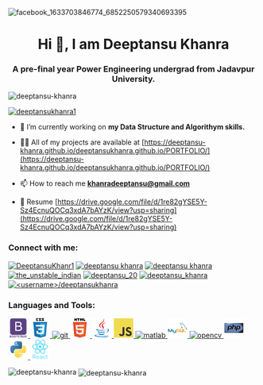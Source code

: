 ![facebook_1633703846774_6852250579340693395](https://user-images.githubusercontent.com/70432589/136576703-b69cb9b2-f465-403f-a74a-46bbf91fc360.jpg)



<h1 align="center">Hi 👋, I am Deeptansu Khanra</h1>
<h3 align="center">A pre-final year Power Engineering undergrad from Jadavpur University.</h3>

<p align="left"> <img src="https://komarev.com/ghpvc/?username=deeptansu-khanra&label=Profile%20views&color=0e75b6&style=flat" alt="deeptansu-khanra" /> </p>

<p align="left"> <a href="https://twitter.com/DeeptansuKhanr1" target="blank"><img src="https://img.shields.io/twitter/follow/deeptansukhanra1?logo=twitter&style=for-the-badge" alt="deeptansukhanra1" /></a> </p>

- 🔭 I’m currently working on **my Data Structure and Algorithym skills.**

- 👨‍💻 All of my projects are available at [https://deeptansu-khanra.github.io/deeptansukhanra.github.io/PORTFOLIO/](https://deeptansu-khanra.github.io/deeptansukhanra.github.io/PORTFOLIO/)

- 📫 How to reach me **khanradeeptansu@gmail.com**

- 📄 Resume [https://drive.google.com/file/d/1re82gYSE5Y-Sz4EcnuQOCq3xdA7bAYzK/view?usp=sharing](https://drive.google.com/file/d/1re82gYSE5Y-Sz4EcnuQOCq3xdA7bAYzK/view?usp=sharing)

<h3 align="left">Connect with me:</h3>
<p align="left">
<a href="https://twitter.com/deeptansukhanra1" target="blank"><img align="center" src="https://raw.githubusercontent.com/rahuldkjain/github-profile-readme-generator/master/src/images/icons/Social/twitter.svg" alt="DeeptansuKhanr1" height="30" width="40" /></a>
<a href="https://linkedin.com/in/deeptansu khanra" target="blank"><img align="center" src="https://raw.githubusercontent.com/rahuldkjain/github-profile-readme-generator/master/src/images/icons/Social/linked-in-alt.svg" alt="deeptansu khanra" height="30" width="40" /></a>
<a href="https://fb.com/deeptansu khanra" target="blank"><img align="center" src="https://raw.githubusercontent.com/rahuldkjain/github-profile-readme-generator/master/src/images/icons/Social/facebook.svg" alt="deeptansu khanra" height="30" width="40" /></a>
<a href="https://instagram.com/the_unstable_indian" target="blank"><img align="center" src="https://raw.githubusercontent.com/rahuldkjain/github-profile-readme-generator/master/src/images/icons/Social/instagram.svg" alt="the_unstable_indian" height="30" width="40" /></a>
<a href="https://www.codechef.com/users/deeptansu_20" target="blank"><img align="center" src="https://cdn.jsdelivr.net/npm/simple-icons@3.1.0/icons/codechef.svg" alt="deeptansu_20" height="30" width="40" /></a>
<a href="https://www.hackerrank.com/deeptansu_khanra" target="blank"><img align="center" src="https://raw.githubusercontent.com/rahuldkjain/github-profile-readme-generator/master/src/images/icons/Social/hackerrank.svg" alt="deeptansu_khanra" height="30" width="40" /></a>
<a href="https://auth.geeksforgeeks.org/user/<username>/deeptansukhanra" target="blank"><img align="center" src="https://raw.githubusercontent.com/rahuldkjain/github-profile-readme-generator/master/src/images/icons/Social/geeks-for-geeks.svg" alt="<username>/deeptansukhanra" height="30" width="40" /></a>
</p>

<h3 align="left">Languages and Tools:</h3>
<p align="left"> <a href="https://getbootstrap.com" target="_blank"> <img src="https://raw.githubusercontent.com/devicons/devicon/master/icons/bootstrap/bootstrap-plain-wordmark.svg" alt="bootstrap" width="40" height="40"/> </a> <a href="https://www.w3schools.com/css/" target="_blank"> <img src="https://raw.githubusercontent.com/devicons/devicon/master/icons/css3/css3-original-wordmark.svg" alt="css3" width="40" height="40"/> </a> <a href="https://git-scm.com/" target="_blank"> <img src="https://www.vectorlogo.zone/logos/git-scm/git-scm-icon.svg" alt="git" width="40" height="40"/> </a> <a href="https://www.w3.org/html/" target="_blank"> <img src="https://raw.githubusercontent.com/devicons/devicon/master/icons/html5/html5-original-wordmark.svg" alt="html5" width="40" height="40"/> </a> <a href="https://www.java.com" target="_blank"> <img src="https://raw.githubusercontent.com/devicons/devicon/master/icons/java/java-original.svg" alt="java" width="40" height="40"/> </a> <a href="https://developer.mozilla.org/en-US/docs/Web/JavaScript" target="_blank"> <img src="https://raw.githubusercontent.com/devicons/devicon/master/icons/javascript/javascript-original.svg" alt="javascript" width="40" height="40"/> </a> <a href="https://www.mathworks.com/" target="_blank"> <img src="https://upload.wikimedia.org/wikipedia/commons/2/21/Matlab_Logo.png" alt="matlab" width="40" height="40"/> </a> <a href="https://www.mysql.com/" target="_blank"> <img src="https://raw.githubusercontent.com/devicons/devicon/master/icons/mysql/mysql-original-wordmark.svg" alt="mysql" width="40" height="40"/> </a> <a href="https://opencv.org/" target="_blank"> <img src="https://www.vectorlogo.zone/logos/opencv/opencv-icon.svg" alt="opencv" width="40" height="40"/> </a> <a href="https://www.php.net" target="_blank"> <img src="https://raw.githubusercontent.com/devicons/devicon/master/icons/php/php-original.svg" alt="php" width="40" height="40"/> </a> <a href="https://www.python.org" target="_blank"> <img src="https://raw.githubusercontent.com/devicons/devicon/master/icons/python/python-original.svg" alt="python" width="40" height="40"/> </a> <a href="https://reactjs.org/" target="_blank"> <img src="https://raw.githubusercontent.com/devicons/devicon/master/icons/react/react-original-wordmark.svg" alt="react" width="40" height="40"/> </a> </p>

<p><img align="left" src="https://github-readme-stats.vercel.app/api/top-langs?username=deeptansu-khanra&show_icons=true&locale=en&layout=compact" alt="deeptansu-khanra" /></p>

<p>&nbsp;<img align="center" src="https://github-readme-stats.vercel.app/api?username=deeptansu-khanra&show_icons=true&locale=en" alt="deeptansu-khanra" /></p>

